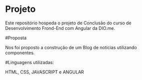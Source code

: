 # Projeto

Este repositório hospeda o projeto de Conclusão do curso de Desenvolvimento Frond-End com Angular da DIO.me.

#Proposta

Nos foi proposto a construção de um Blog de notícias utilizando componentes. 

#Linguagens utilizadas:

HTML, CSS, JAVASCRIPT e ANGULAR
